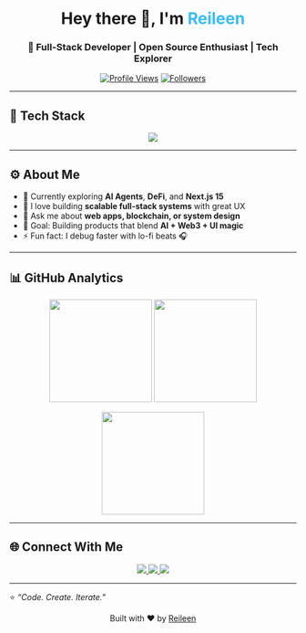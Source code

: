 <h1 align="center">Hey there 👋, I'm <span style="color:#38bdf8;">Reileen</span></h1>
<h3 align="center">🚀 Full-Stack Developer | Open Source Enthusiast | Tech Explorer</h3>

<p align="center">
  <a href="https://github.com/Reileen00"><img src="https://komarev.com/ghpvc/?username=Reileen00&style=flat-square&color=blueviolet" alt="Profile Views"/></a>
  <a href="https://github.com/Reileen00?tab=followers"><img src="https://img.shields.io/github/followers/Reileen00?style=flat-square&color=green" alt="Followers"/></a>
</p>

---

## 🧰 Tech Stack

<p align="center">
  <img src="https://skillicons.dev/icons?i=nextjs,react,ts,nodejs,prisma,mongodb,postgres,tailwind,vercel,cpp,rust,solidity,linux" />
</p>

---

## ⚙️ About Me

- 🌱 Currently exploring **AI Agents**, **DeFi**, and **Next.js 15**
- 🧠 I love building **scalable full-stack systems** with great UX  
- 💬 Ask me about **web apps, blockchain, or system design**
- 🎯 Goal: Building products that blend **AI + Web3 + UI magic**
- ⚡ Fun fact: I debug faster with lo-fi beats 🎧

---

## 📊 GitHub Analytics

<p align="center">
  <img src="https://github-readme-stats.vercel.app/api?username=Reileen00&show_icons=true&theme=tokyonight&hide_border=true" height="180" />
  <img src="https://github-readme-stats.vercel.app/api/top-langs/?username=Reileen00&layout=compact&theme=tokyonight&hide_border=true" height="180" />
</p>

<p align="center">
  <img src="https://streak-stats.demolab.com?user=Reileen00&theme=tokyonight&hide_border=true" height="180" />
</p>

---

## 🌐 Connect With Me

<p align="center">
  <a href="https://linkedin.com/in/reileen" target="_blank">
    <img src="https://skillicons.dev/icons?i=linkedin" />
  </a>
  <a href="https://twitter.com/reileen_dev" target="_blank">
    <img src="https://skillicons.dev/icons?i=twitter" />
  </a>
  <a href="https://reileen.dev" target="_blank">
    <img src="https://skillicons.dev/icons?i=github" />
  </a>
</p>

---

⭐️ *“Code. Create. Iterate.”*  
<p align="center">Built with ❤️ by <a href="https://github.com/Reileen00">Reileen</a></p>
